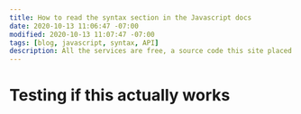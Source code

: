 ```yaml
---
title: How to read the syntax section in the Javascript docs
date: 2020-10-13 11:06:47 -07:00
modified: 2020-10-13 11:07:47 -07:00
tags: [blog, javascript, syntax, API]
description: All the services are free, a source code this site placed on github repository and intergration with netlify service, another service that you can use is github page for hosting your own static site.
---
```


# Testing if this actually works